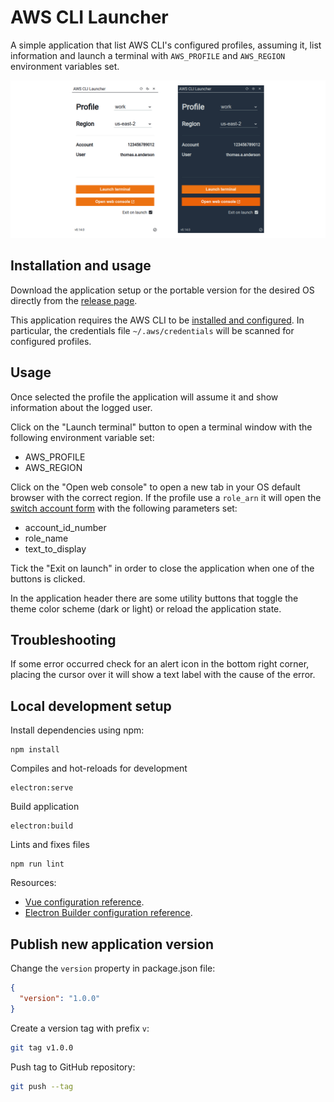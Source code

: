 # AWS CLI Launcher

A simple application that list AWS CLI's configured profiles, assuming it, list information and launch a terminal with `AWS_PROFILE` and `AWS_REGION` environment variables set.

![Application screenshot](./doc/cover.png)

## Installation and usage

Download the application setup or the portable version for the desired OS directly from the [release page](https://github.com/daaru00/aws-cli-launcher/releases).

This application requires the AWS CLI to be [installed and configured](https://docs.aws.amazon.com/cli/latest/userguide/cli-configure-files.html). In particular, the credentials file `~/.aws/credentials` will be scanned for configured profiles.

## Usage

Once selected the profile the application will assume it and show information about the logged user. 

Click on the "Launch terminal" button to open a terminal window with the following environment variable set:
- AWS_PROFILE
- AWS_REGION

Click on the "Open web console" to open a new tab in your OS default browser with the correct region. If the profile use a `role_arn` it will open the [switch account form](https://docs.aws.amazon.com/IAM/latest/UserGuide/id_roles_use_switch-role-console.html) with the following parameters set:
- account_id_number
- role_name
- text_to_display

Tick the "Exit on launch" in order to close the application when one of the buttons is clicked.

In the application header there are some utility buttons that toggle the theme color scheme (dark or light) or reload the application state.

## Troubleshooting

If some error occurred check for an alert icon in the bottom right corner, placing the cursor over it will show a text label with the cause of the error.

## Local development setup

Install dependencies using npm:
```
npm install
```

Compiles and hot-reloads for development
```
electron:serve
```

Build application
```
electron:build
```

Lints and fixes files
```
npm run lint
```

Resources:

- [Vue configuration reference](https://cli.vuejs.org/config/).
- [Electron Builder configuration reference](https://www.electron.build/configuration/configuration).

## Publish new application version

Change the `version` property in package.json file:
```json
{
  "version": "1.0.0"
}
```

Create a version tag with prefix `v`:
```bash
git tag v1.0.0
```

Push tag to GitHub repository:
```bash
git push --tag
```
